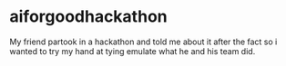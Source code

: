 # aiforgoodhackathon
My friend partook in a hackathon and told me about it after the fact so i wanted to try my hand at tying emulate what he and his team did.
